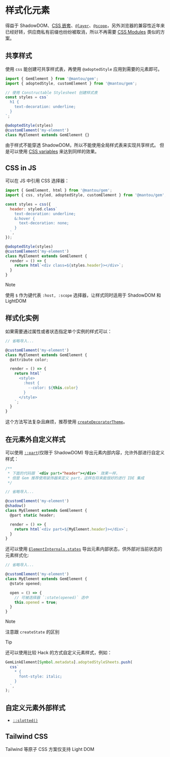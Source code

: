 # 样式化元素

得益于 ShadowDOM、[CSS 嵌套](https://drafts.csswg.org/css-nesting-1/)、[`@layer`](https://developer.mozilla.org/en-US/docs/Web/CSS/@layer)、[`@scope`](https://developer.mozilla.org/en-US/docs/Web/CSS/@scope)，另外浏览器的兼容性近年来已经好转，供应商私有前缀也纷纷被取消，所以不再需要 [CSS Modules](https://css-tricks.com/css-modules-part-3-react/) 类似的方案。

## 共享样式

使用 `css` 能创建可共享样式表，再使用 `@adoptedStyle` 应用到需要的元素即可。

```js 11
import { GemElement } from '@mantou/gem';
import { adoptedStyle, customElement } from '@mantou/gem';

// 使用 Constructable Stylesheet 创建样式表
const styles = css`
  h1 {
    text-decoration: underline;
  }
`;

@adoptedStyle(styles)
@customElement('my-element')
class MyElement extends GemElement {}
```

由于样式不能穿透 ShadowDOM，所以不能使用全局样式表来实现共享样式。
但是可以使用 [CSS variables](https://developer.mozilla.org/en-US/docs/Web/CSS/--*) 来达到同样的效果。

## CSS in JS

可以在 JS 中引用 CSS 选择器：

```js 17
import { GemElement, html } from '@mantou/gem';
import { css, styled, adoptedStyle, customElement } from '@mantou/gem';

const styles = css({
  header: styled.class`
    text-decoration: underline;
    &:hover {
      text-decoration: none;
    }
  `,
});

@adoptedStyle(styles)
@customElement('my-element')
class MyElement extends GemElement {
  render = () => {
    return html`<div class=${styles.header}></div>`;
  }
}
```

> [!NOTE]
> 使用 `$` 作为键代表 `:host, :scope` 选择器，让样式同时适用于 ShadowDOM 和 LightDOM

## 样式化实例

如果需要通过属性或者状态指定单个实例的样式可以：

```js
// 省略导入...

@customElement('my-element')
class MyElement extends GemElement {
  @attribute color;

  render = () => {
    return html`
      <style>
        :host {
          --color: ${this.color}
        }
      </style>
    `;
  }
}
```

这个方法写法复杂且麻烦，推荐使用 [`createDecoratorTheme`](../002-advance/003-theme.md#element-level-theme)。

## 在元素外自定义样式

可以使用 [`::part`](https://drafts.csswg.org/css-shadow-parts-1/#part)(仅限于 ShadowDOM) 导出元素内部内容，允许外部进行自定义样式：

```js 14
/**
 * 下面的代码跟 `<div part="header"></div>` 效果一样，
 * 但是 Gem 推荐使用装饰器来定义 part，这样在将来能很好的进行 IDE 集成
 */

// 省略导入...

@customElement('my-element')
@shadow()
class MyElement extends GemElement {
  @part static header;

  render = () => {
    return html`<div part=${MyElement.header}></div>`;
  }
}
```

还可以使用 [`ElementInternals.states`](https://developer.mozilla.org/en-US/docs/Web/API/ElementInternals/states) 导出元素内部状态，供外部对当前状态的元素样式化:

```js
// 省略导入...

@customElement('my-element')
class MyElement extends GemElement {
  @state opened;

  open = () => {
    // 可被选择器 `:state(opened)` 选中
    this.opened = true;
  }
}
```

> [!NOTE]
> 注意跟 `createState` 的区别

> [!TIP]
> 还可以使用比较 Hack 的方式自定义元素样式，例如：
>
> ```js
> GemLinkElement[Symbol.metadata].adoptedStyleSheets.push(
>   css`
>     * {
>       font-style: italic;
>     }
>   `,
> );
> ```

## 自定义元素外部样式

- [`::slotted()`](https://developer.mozilla.org/en-US/docs/Web/CSS/::slotted)

## Tailwind CSS

Tailwind 等原子 CSS 方案仅支持 Light DOM